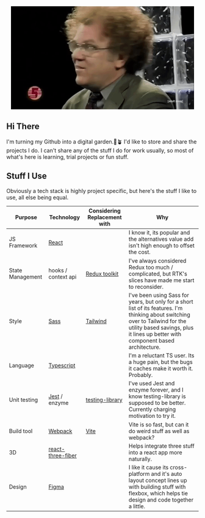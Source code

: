 <div align="center">
	<img src="https://github.com/rcopeland/rcopeland/raw/main/steve.gif" alt="Confused">
</div>

## Hi There
I'm turning my Github into a digital garden.:seedling::potted_plant:  I'd like to store and share the projects I do. 
I can't share any of the stuff I do for work usually, so most of what's here is learning, trial projects or fun stuff.

## Stuff I Use 

Obviously a tech stack is highly project specific, but here's the stuff I like to use, all else being equal.

| Purpose              | Technology                                                                               | Considering Replacement with                                                     | Why                                                                                                                                                                                                                |
|----------------------|------------------------------------------------------------------------------------------|----------------------------------------------------------------------------------|--------------------------------------------------------------------------------------------------------------------------------------------------------------------------------------------------------------------|
| JS Framework         | [React](https://reactjs.org/)                                                            |                                                                                  | I know it, its popular and the alternatives value add isn't high enough to offset the cost.                                                                                                                        |
| State Management     | hooks / context api                                                                      | [Redux toolkit](https://redux-toolkit.js.org/)                                   | I've always considered Redux too much / complicated, but RTK's slices have made me start to reconsider.                                                                                                            |  
| Style                | [Sass](https://sass-lang.com/)                                                           | [Tailwind](https://tailwindcss.com/)                                             | I've been using Sass for years, but only for a short list of its features. I'm thinking about switching over to Tailwind for the utility based savings, plus it lines up better with component based architecture. |
| Language             | [Typescript](https://www.typescriptlang.org/)                                            |                                                                                  | I'm a reluctant TS user. Its a huge pain, but the bugs it caches make it worth it. Probably.                                                                                                                       |
| Unit testing         | [Jest](https://jestjs.io/) / enzyme                                                      | [testing-library](https://testing-library.com/docs/react-testing-library/intro/) | I've used Jest and enzyme forever, and I know testing-library is supposed to be better. Currently charging motivation to try it.                                                                                   |
| Build tool           | [Webpack](https://webpack.js.org/)                                                       | [Vite](https://vitejs.dev/)                                                      | Vite is so fast, but can it do weird stuff as well as webpack?                                                                                                                                                     |
| 3D | [react-three-fiber](https://docs.pmnd.rs/react-three-fiber/getting-started/introduction) |                                                                                  | Helps integrate three stuff into a react app more naturally.                                                                                                                                                       |
| Design               | [Figma](https://www.figma.com/)                                                          |                                                                                  | I like it cause its cross-platform and it's auto layout concept lines up with building stuff with flexbox, which helps tie design and code together a little.                                                      |
